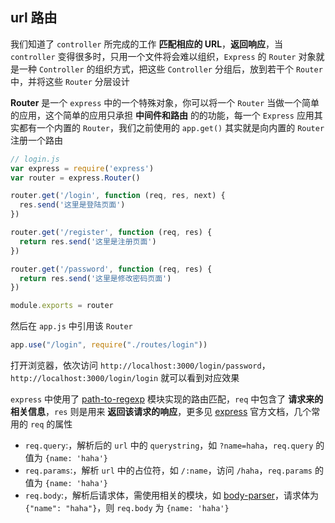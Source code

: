 ## url 路由

我们知道了 `controller` 所完成的工作 **匹配相应的 URL**，**返回响应**，当 `controller` 变得很多时，只用一个文件将会难以组织，`Express` 的 `Router` 对象就是一种 `Controller` 的组织方式，把这些 `Controller` 分组后，放到若干个 `Router` 中，并将这些 `Router` 分层设计

**Router** 是一个 `express` 中的一个特殊对象，你可以将一个 `Router` 当做一个简单的应用，这个简单的应用只承担 **中间件和路由** 的的功能，每一个 `Express` 应用其实都有一个内置的 `Router`，我们之前使用的 `app.get()` 其实就是向内置的 `Router` 注册一个路由

```js
// login.js
var express = require('express')
var router = express.Router()

router.get('/login', function (req, res, next) {
  res.send('这里是登陆页面')
})

router.get('/register', function (req, res) {
  return res.send('这里是注册页面')
})

router.get('/password', function (req, res) {
  return res.send('这里是修改密码页面')
})

module.exports = router
```

然后在 `app.js` 中引用该 `Router`

```js
app.use("/login", require("./routes/login"))
```

打开浏览器，依次访问 `http://localhost:3000/login/password`，`http://localhost:3000/login/login` 就可以看到对应效果

`express` 中使用了 [path-to-regexp](https://www.npmjs.com/package/path-to-regexp) 模块实现的路由匹配，`req` 中包含了 **请求来的相关信息**，`res` 则是用来 **返回该请求的响应**，更多见 [express](http://expressjs.com/en/4x/api.html) 官方文档，几个常用的 `req` 的属性

* `req.query`:，解析后的 `url` 中的 `querystring`，如 `?name=haha`，`req.query` 的值为 `{name: 'haha'}`
* `req.params`:，解析 `url` 中的占位符，如 `/:name`，访问 `/haha`，`req.params` 的值为 `{name: 'haha'}`
* `req.body`:，解析后请求体，需使用相关的模块，如 [body-parser](https://www.npmjs.com/package/body-parser)，请求体为 `{"name": "haha"}`，则 `req.body` 为 `{name: 'haha'}`

